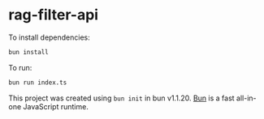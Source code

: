# rag-filter-api

To install dependencies:

```bash
bun install
```

To run:

```bash
bun run index.ts
```

This project was created using `bun init` in bun v1.1.20. [Bun](https://bun.sh) is a fast all-in-one JavaScript runtime.
